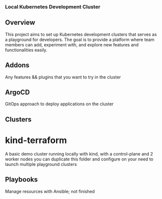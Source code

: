 
### Local Kubernetes Development Cluster

## Overview

This project aims to set up Kubernetes development clusters that serves as a playground for developers. The goal is to provide a platform where team members can add, experiment with, and explore new features and functionalities easily.

## Addons
Any features && plugins that you want to try in the cluster

## ArgoCD
GitOps approach to deploy applications on the cluster

## Clusters
# kind-terraform
A basic demo cluster running locally with kind, with a control-plane and 2 worker nodes
you can duplicate this folder and configure on your need to launch multiple playground clusters

## Playbooks
Manage resources with Ansible; not finished